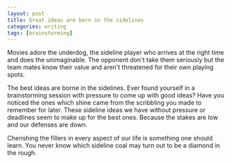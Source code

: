 ```yaml
---
layout: post
title: Great ideas are born in the sidelines
categories: writing
tags: [brainstorming]
---
```


Movies adore the underdog, the sideline player who arrives at the right time and does the unimaginable. The opponent don't take them seriously but the team mates know their value and aren't threatened for their own playing spots.

The best ideas are borne in the sidelines. Ever found yourself in a brainstorming session with pressure to come up with good ideas? Have you noticed the ones which shine came from the scribbling you made to remember for later. These sideline ideas we have without pressure or deadlines seem to make up for the best ones. Because the stakes are low and our defenses are down. 

Cherishing the fillers in every aspect of our life is something one should learn. You never know which sideline coal may turn out to be a diamond in the rough.



